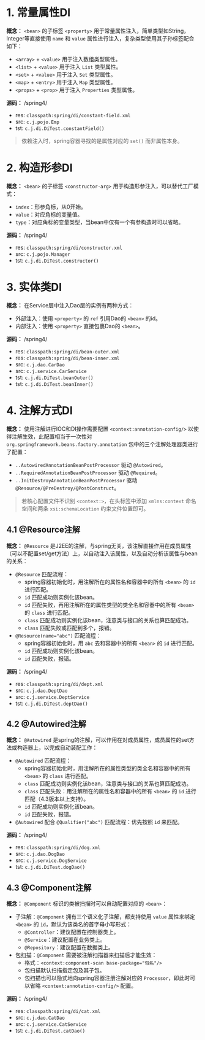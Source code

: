 # 1. 常量属性DI

**概念：** `<bean>` 的子标签 `<property>` 用于常量属性注入，简单类型如String，Integer等直接使用 `name` 和 `value` 属性进行注入，复杂类型使用其子孙标签配合如下：
- `<array>` + `<value>` 用于注入数组类型属性。
- `<list>` + `<value>` 用于注入 `List` 类型属性。
- `<set>` + `<value>` 用于注入 `Set` 类型属性。
- `<map>` + `<entry>` 用于注入 `Map` 类型属性。
- `<props>` + `<prop>` 用于注入 `Properties` 类型属性。

**源码：** /spring4/
- res: `classpath:spring/di/constant-field.xml`
- src: `c.j.pojo.Emp`
- tst: `c.j.di.DiTest.constantField()`

> 依赖注入时，spring容器寻找的是属性对应的 `set()` 而非属性本身。

# 2. 构造形参DI

**概念：** `<bean>` 的子标签 `<constructor-arg>` 用于构造形参注入，可以替代工厂模式：
- `index`：形参角标，从0开始。
- `value`：对应角标的变量值。
- `type`：对应角标的变量类型，当bean中仅有一个有参构造时可以省略。

**源码：** /spring4/
- res: `classpath:spring/di/constructor.xml`
- src: `c.j.pojo.Manager`
- tst: `c.j.di.DiTest.constructor()`

# 3. 实体类DI

**概念：** 在Service层中注入Dao层的实例有两种方式：
- 外部注入：使用 `<property>` 的 `ref` 引用Dao的 `<bean>` 的id。
- 内部注入：使用 `<property>` 直接包裹Dao的 `<bean>`。

**源码：** /spring4/
- res: `classpath:spring/di/bean-outer.xml`
- res: `classpath:spring/di/bean-inner.xml`
- src: `c.j.dao.CarDao`
- src: `c.j.service.CarService`
- tst: `c.j.di.DiTest.beanOuter()`
- tst: `c.j.di.DiTest.beanInner()`

# 4. 注解方式DI

**概念：** 使用注解进行IOC和DI操作需要配置 `<context:annotation-config/>` 以使得注解生效，此配置相当于一次性对 `org.springframework.beans.factory.annotation` 包中的三个注解处理器类进行了配置：
- `..AutowiredAnnotationBeanPostProcessor` 驱动 `@Autowired`。
- `..RequiredAnnotationBeanPostProcessor` 驱动 `@Required`。
- `..InitDestroyAnnotationBeanPostProcessor` 驱动 `@Resource/@PreDestroy/@PostConstruct`。

> 若核心配置文件不识别 `<context:>`，在头标签中添加 `xmlns:context` 命名空间和两条 `xsi:schemaLocation` 约束文件位置即可。

## 4.1 @Resource注解

**概念：** `@Resource` 是J2EE的注解，与spring无关，该注解直接作用在成员属性（可以不配置set/get方法）上，以自动注入该属性，以及自动分析该属性与bean的关系：
- `@Resource` 匹配流程：
    - spring容器初始化时，用注解所在的属性名和容器中的所有 `<bean>` 的 `id` 进行匹配。
    - `id` 匹配成功则实例化该bean。
    - `id` 匹配失败，再用注解所在的属性类型的类全名和容器中的所有 `<bean>` 的 `class` 进行匹配。
    - `class` 匹配成功则实例化该bean，注意类与接口的关系也算匹配成功。
    - `class` 匹配失败或匹配到多个，报错。
- `@Resource(name="abc")` 匹配流程：
    - spring容器初始化时，用 `abc` 去和容器中的所有 `<bean>` 的 `id` 进行匹配。
    - `id` 匹配成功则实例化该bean。
    - `id` 匹配失败，报错。

**源码：** /spring4/
- res: `classpath:spring/di/dept.xml`
- src: `c.j.dao.DeptDao`
- src: `c.j.service.DeptService`
- tst: `c.j.di.DiTest.deptDao()`

## 4.2 @Autowired注解

**概念：** `@Autowired` 是spring的注解，可以作用在对成员属性，成员属性的set方法或构造器上，以完成自动装配工作：
- `@Autowired` 匹配流程：
    - spring容器初始化时，用注解所在的属性类型的类全名和容器中的所有 `<bean>` 的 `class` 进行匹配。
    - `class` 匹配成功则实例化该bean，注意类与接口的关系也算匹配成功。
    - `class` 匹配失败：用注解所在的属性名和容器中的所有 `<bean>` 的 `id` 进行匹配（4.3版本以上支持）。
    - `id` 匹配成功则实例化该bean。
    - `id` 匹配失败，报错。
- `@Autowired` 配合 `@Qualifier("abc")` 匹配流程：优先按照 `id` 来匹配。

**源码：** /spring4/
- res: `classpath:spring/di/dog.xml`
- src: `c.j.dao.DogDao`
- src: `c.j.service.DogService`
- tst: `c.j.di.DiTest.dogDao()`

## 4.3 @Component注解

**概念：** `@Component` 标识的类被扫描时可以自动配置对应的 `<bean>`：
- 子注解：`@Component` 拥有三个语义化子注解，都支持使用 `value` 属性来绑定 `<bean>` 的 `id`，默认为该类名的首字母小写形式：
    - `@Controller`：建议配置在控制器类上。
    - `@Service`：建议配置在业务类上。
    - `@Repository`：建议配置在数据类上。
- 包扫描：`@Component` 需要被注解扫描器来扫描后才能生效：
    - 格式：`<context:component-scan base-package="包名"/>`
    - 包扫描默认扫描指定包及其子包。
    - 包扫描也可以隐式地向spring容器注册注解对应的 `Processor`，即此时可以省略 `<context:annotation-config/>` 配置。

**源码：** /spring4/
- res: `classpath:spring/di/cat.xml`
- src: `c.j.dao.CatDao`
- src: `c.j.service.CatService`
- tst: `c.j.di.DiTest.catDao()`